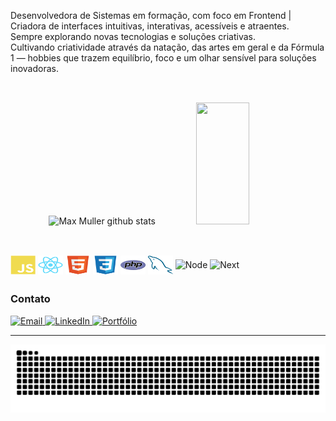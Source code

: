 Desenvolvedora de Sistemas em formação, com foco em Frontend | Criadora de interfaces intuitivas, interativas, acessíveis e atraentes. <br>
Sempre explorando novas tecnologias e soluções criativas.<br>
Cultivando criatividade através da natação, das artes em geral e da Fórmula 1 — hobbies que trazem equilíbrio, foco e um olhar sensível para soluções inovadoras.

##
<br>
<div align="center">  
  <img width="60%" height="195px" src="https://github-readme-stats.vercel.app/api?username=mariaclarareginato&show_icons=true&count_private=true&hide_border=true&title_color=FF00F6&icon_color=FF00F6&text_color=FF00F6&bg_color=1C1C1C" alt="Max Muller github stats" /> 
  <img width="41%" height="195px" src="https://github-readme-stats.vercel.app/api/top-langs/?username=mariaclarareginato&layout=compact&hide_border=true&title_color=FF00F6&text_color=FF00F6&bg_color=1C1C1C&icon_color=FF00F6" />
</div>

##

<div style="display: inline_block"><br>
  <img align="center" alt="Js" height="30" width="40" src="https://raw.githubusercontent.com/devicons/devicon/master/icons/javascript/javascript-plain.svg">
  <img align="center" alt="React" height="30" width="40" src="https://raw.githubusercontent.com/devicons/devicon/master/icons/react/react-original.svg">
  <img align="center" alt="HTML" height="30" width="40" src="https://raw.githubusercontent.com/devicons/devicon/master/icons/html5/html5-original.svg">
  <img align="center" alt="CSS" height="30" width="40" src="https://raw.githubusercontent.com/devicons/devicon/master/icons/css3/css3-original.svg">
  <img align="center" alt="Php" height="30" width="40" src="https://raw.githubusercontent.com/devicons/devicon/master/icons/php/php-original.svg">
  <img align="center" alt="Sql" height="30" width="40" src="https://raw.githubusercontent.com/devicons/devicon/master/icons/mysql/mysql-original.svg">
  <img align="center" alt="Node" height="30" width="40" src="https://raw.githubusercontent.com/devicons/devicon/master/icons/node/node.js-original.svg">
  <img align="center" alt="Next" height="30" width="40" src="https://raw.githubusercontent.com/devicons/devicon/master/icons/next/next.js-original.svg">
  
</div>
  
  ##




###  Contato

<p align="left">
  <a href="mailto:mariaclarareginato8@gmail.com" target="_blank">
    <img src="https://img.shields.io/badge/Email-mariaclarareginato8@gmail.com-red?style=for-the-badge&logo=gmail&logoColor=white" alt="Email"/>
  </a>
  <a href="https://www.linkedin.com/in/maria-clara-reginato-b44b63339/" target="_blank">
    <img src="https://img.shields.io/badge/LinkedIn-Maria_Clara_Reginato-blue?style=for-the-badge&logo=linkedin&logoColor=white" alt="LinkedIn"/>
  </a>
  <a href="https://portifolio-omega-one-59.vercel.app/" target="_blank">
    <img src="https://img.shields.io/badge/Portfólio-Projetos Maria.C-%23ff69b4?style=for-the-badge&logo=linktree&logoColor=white" alt="Portfólio"/>
  </a>
</p>

---


<picture align="center">
  <source media="(prefers-color-scheme: dark)" srcset="https://raw.githubusercontent.com/mariaclarareginato/mariaclarareginato/output/github-contribution-grid-snake-dark.svg">
  <source media="(prefers-color-scheme: light)" srcset="https://raw.githubusercontent.com/mariaclararereginato/mariaclarareginato/output/github-contribution-grid-snake-dark.svg">
  <img align="center" alt="github contribution grid snake animation" src="https://raw.githubusercontent.com/mariaclarareginato/mariaclarareginato/output/github-contribution-grid-snake.svg">
</picture>










